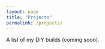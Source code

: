 ```yaml
---
layout: page
title: "Projects"
permalink: /projects/
---
```


A list of my DIY builds (coming soon).
